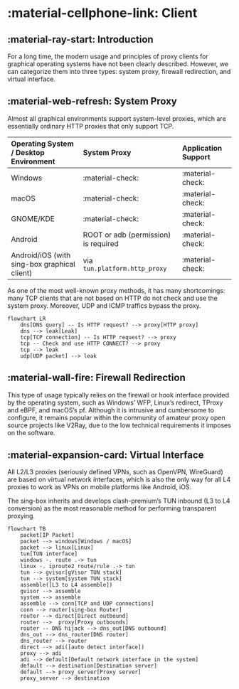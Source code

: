 # :material-cellphone-link: Client

## :material-ray-start: Introduction

For a long time, the modern usage and principles of proxy clients
for graphical operating systems have not been clearly described.
However, we can categorize them into three types:
system proxy, firewall redirection, and virtual interface.

## :material-web-refresh: System Proxy

Almost all graphical environments support system-level proxies,
which are essentially ordinary HTTP proxies that only support TCP.

| Operating System / Desktop Environment       | System Proxy                         | Application Support |
|:---------------------------------------------|:-------------------------------------|:--------------------|
| Windows                                      | :material-check:                     | :material-check:    |
| macOS                                        | :material-check:                     | :material-check:    |
| GNOME/KDE                                    | :material-check:                     | :material-check:    |
| Android                                      | ROOT or adb (permission) is required | :material-check:    |
| Android/iOS (with sing-box graphical client) | via `tun.platform.http_proxy`        | :material-check:    |

As one of the most well-known proxy methods, it has many shortcomings:
many TCP clients that are not based on HTTP do not check and use the system proxy.
Moreover, UDP and ICMP traffics bypass the proxy.

```mermaid
flowchart LR
    dns[DNS query] -- Is HTTP request? --> proxy[HTTP proxy]
    dns --> leak[Leak]
    tcp[TCP connection] -- Is HTTP request? --> proxy
    tcp -- Check and use HTTP CONNECT? --> proxy
    tcp --> leak
    udp[UDP packet] --> leak
```

## :material-wall-fire: Firewall Redirection

This type of usage typically relies on the firewall or hook interface provided by the operating system,
such as Windows’ WFP, Linux’s redirect, TProxy and eBPF, and macOS’s pf.
Although it is intrusive and cumbersome to configure,
it remains popular within the community of amateur proxy open source projects like V2Ray,
due to the low technical requirements it imposes on the software.

## :material-expansion-card: Virtual Interface

All L2/L3 proxies (seriously defined VPNs, such as OpenVPN, WireGuard) are based on virtual network interfaces,
which is also the only way for all L4 proxies to work as VPNs on mobile platforms like Android, iOS.

The sing-box inherits and develops clash-premium’s TUN inbound (L3 to L4 conversion)
as the most reasonable method for performing transparent proxying.

```mermaid
flowchart TB
    packet[IP Packet]
    packet --> windows[Windows / macOS]
    packet --> linux[Linux]
    tun[TUN interface]
    windows -. route .-> tun
    linux -. iproute2 route/rule .-> tun
    tun --> gvisor[gVisor TUN stack]
    tun --> system[system TUN stack]
    assemble([L3 to L4 assemble])
    gvisor --> assemble
    system --> assemble
    assemble --> conn[TCP and UDP connections]
    conn --> router[sing-box Router]
    router --> direct[Direct outbound]
    router -->  proxy[Proxy outbounds]
    router -- DNS hijack --> dns_out[DNS outbound]
    dns_out --> dns_router[DNS router]
    dns_router --> router
    direct --> adi([auto detect interface])
    proxy --> adi
    adi --> default[Default network interface in the system]
    default --> destination[Destination server]
    default --> proxy_server[Proxy server]
    proxy_server --> destination
```
